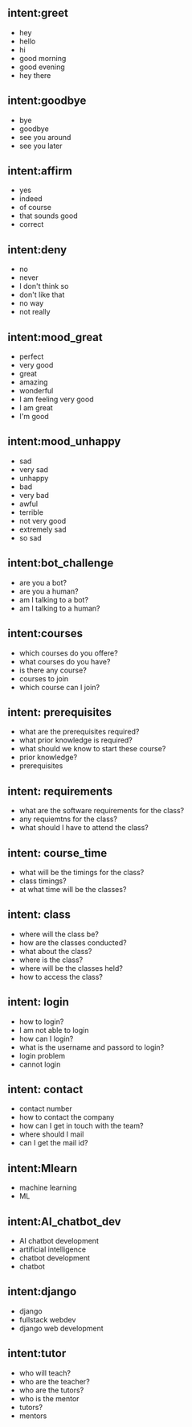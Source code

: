 ## intent:greet
- hey
- hello
- hi
- good morning
- good evening
- hey there

## intent:goodbye
- bye
- goodbye
- see you around
- see you later

## intent:affirm
- yes
- indeed
- of course
- that sounds good
- correct

## intent:deny
- no
- never
- I don't think so
- don't like that
- no way
- not really

## intent:mood_great
- perfect
- very good
- great
- amazing
- wonderful
- I am feeling very good
- I am great
- I'm good

## intent:mood_unhappy
- sad
- very sad
- unhappy
- bad
- very bad
- awful
- terrible
- not very good
- extremely sad
- so sad

## intent:bot_challenge
- are you a bot?
- are you a human?
- am I talking to a bot?
- am I talking to a human?

## intent:courses
- which courses do you offere?
- what courses do you have?
- is there any course?
- courses to join
- which course can I join?

## intent: prerequisites
- what are the prerequisites required?
- what prior knowledge is required?
- what should we know to start these course?
- prior knowledge?
- prerequisites

## intent: requirements
- what are the software requirements for the class?
- any requiemtns for the class?
- what should I have to attend the class?

## intent: course_time
- what will be the timings for the class?
- class timings?
- at what time will be the classes?
## intent: class
- where will the class be?
- how are the classes conducted?
- what about the class?
- where is the class?
- where will be the classes held?
- how to access the class?

## intent: login
- how to login?
- I am not able to login
- how can I login?
- what is the username and passord to login?
- login problem
- cannot login

## intent: contact
- contact number
- how to contact the company
- how can I get in touch with the team?
- where should I mail 
- can I get the mail id?


## intent:Mlearn
- machine learning
- ML
## intent:AI_chatbot_dev
- AI chatbot development
- artificial intelligence
- chatbot development
- chatbot
## intent:django
- django 
- fullstack webdev
- django web development

## intent:tutor
- who will teach?
- who are the teacher?
- who are the tutors?
- who is the mentor
- tutors?
- mentors


